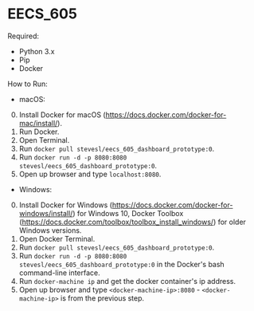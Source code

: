 # EECS_605

Required:
- Python 3.x
- Pip
- Docker


How to Run:

- macOS:

0) Install Docker for macOS (https://docs.docker.com/docker-for-mac/install/).
1) Run Docker.
2) Open Terminal.
3) Run `docker pull stevesl/eecs_605_dashboard_prototype:0`.
4) Run `docker run -d -p 8080:8080 stevesl/eecs_605_dashboard_prototype:0`.
5) Open up browser and type `localhost:8080`.

- Windows:

0) Install Docker for Windows (https://docs.docker.com/docker-for-windows/install/) for Windows 10, Docker Toolbox (https://docs.docker.com/toolbox/toolbox_install_windows/) for older Windows versions.
1) Open Docker Terminal.
2) Run `docker pull stevesl/eecs_605_dashboard_prototype:0`.
3) Run `docker run -d -p 8080:8080 stevesl/eecs_605_dashboard_prototype:0` in the Docker's bash command-line interface.
4) Run `docker-machine ip` and get the docker container's ip address.
5) Open up browser and type `<docker-machine-ip>:8080` - `<docker-machine-ip>` is from the previous step.
